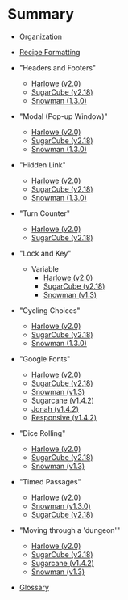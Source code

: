 # Summary

* [Organization](organization.md)

* [Recipe Formatting](formatting.md)

* "Headers and Footers"
	* [Harlowe (v2.0)](headersandfooters/harlowe/harlowe_headersandfooters.md)
	* [SugarCube (v2.18)](headersandfooters/sugarcube/sugarcube_headersandfooters.md)
	* [Snowman (1.3.0)](headersandfooters/snowman/snowman_headersandfooters.md)

* "Modal (Pop-up Window)"
	* [Harlowe (v2.0)](modal/harlowe/harlowe_modal.md)
	* [SugarCube (v2.18)](modal/sugarcube/sugarcube_modal.md)
	* [Snowman (1.3.0)](modal/snowman/snowman_modal.md)

* "Hidden Link"
	* [Harlowe (v2.0)](hiddenlink/harlowe/harlowe_hiddenlink.md)
	* [SugarCube (v2.18)](hiddenlink/sugarcube/sugarcube_hiddenlink.md)
	* [Snowman (1.3.0)](hiddenlink/snowman/snowman_hiddenlink.md)

* "Turn Counter"
	* [Harlowe (v2.0)](turncounter/harlowe/harlowe_turncounter.md)
	* [SugarCube (v2.18)](turncounter/sugarcube/sugarcube_turncounter.md)

* "Lock and Key"
	* Variable
		* [Harlowe (v2.0)](lockandkey_variable/harlowe/harlowe_lockandkey_variable.md)
		* [SugarCube (v2.18)](lockandkey_variable/sugarcube/sugarcube_lockandkey_variable.md)
		* [Snowman (v1.3)](lockandkey_variable/snowman/snowman_lockandkey_variable.md)

* "Cycling Choices"
	* [Harlowe (v2.0)](cycling/harlowe/harlowe_cycling.md)
	* [SugarCube (v2.18)](cycling/sugarcube/sugarcube_cycling.md)
	* [Snowman (1.3.0)](cycling/snowman/snowman_cycling.md)

* "Google Fonts"
	* [Harlowe (v2.0)](googlefonts/harlowe/harlowe_googlefonts.md)
	* [SugarCube (v2.18)](googlefonts/sugarcube/sugarcube_googlefonts.md)
	* [Snowman (v1.3)](googlefonts/snowman/snowman_googlefonts.md)
	* [Sugarcane (v1.4.2)](googlefonts/sugarcane/sugarcane_googlefonts.md)
	* [Jonah (v1.4.2)](googlefonts/jonah/jonah_googlefonts.md)
	* [Responsive (v1.4.2)](googlefonts/responsive/responsive_googlefonts.md)

* "Dice Rolling"
	* [Harlowe (v2.0)](dicerolling/harlowe/harlowe_dicerolling.md)
	* [SugarCube (v2.18)](dicerolling/sugarcube/sugarcube_dicerolling.md)
	* [Snowman (v1.3)](dicerolling/snowman/snowman_dicerolling.md)

* "Timed Passages"
	* [Harlowe (v2.0)](timedpassages/harlowe/harlowe_timedpassages.md)
	* [Snowman (v1.3.0)](timedpassages/snowman/snowman_timedpassages.md)
	* [SugarCube (v2.18)](timedpassages/sugarcube/sugarcube_timedpassages.md)

* "Moving through a 'dungeon'"
	* [Harlowe (v2.0)](dungeonmoving/harlowe/harlowe_dungeonmoving.md)
	* [SugarCube (v2.18)](dungeonmoving/sugarcube/sugarcube_dungeonmoving.md)
	* [Sugarcane (v1.4.2)](dungeonmoving/sugarcane/sugarcane_dungeonmoving.md)
	* [Snowman (v1.3)](dungeonmoving/snowman/snowman_dungeonmoving.md)

* [Glossary](glossary.md)
